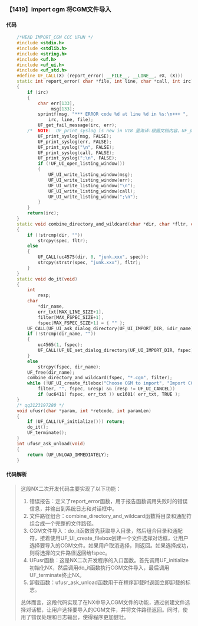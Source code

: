 ### 【1419】import cgm 将CGM文件导入

#### 代码

```cpp
    /*HEAD IMPORT_CGM CCC UFUN */  
    #include <stdio.h>  
    #include <stdlib.h>  
    #include <string.h>  
    #include <uf.h>  
    #include <uf_ui.h>  
    #include <uf_std.h>  
    #define UF_CALL(X) (report_error( __FILE__, __LINE__, #X, (X)))  
    static int report_error( char *file, int line, char *call, int irc)  
    {  
        if (irc)  
        {  
            char err[133],  
                 msg[133];  
            sprintf(msg, "*** ERROR code %d at line %d in %s:\n+++ ",  
                irc, line, file);  
            UF_get_fail_message(irc, err);  
        /*  NOTE:  UF_print_syslog is new in V18 里海译:根据文档内容，UF_print_syslog是V18版本中的新功能。 */  
            UF_print_syslog(msg, FALSE);  
            UF_print_syslog(err, FALSE);  
            UF_print_syslog("\n", FALSE);  
            UF_print_syslog(call, FALSE);  
            UF_print_syslog(";\n", FALSE);  
            if (!UF_UI_open_listing_window())  
            {  
                UF_UI_write_listing_window(msg);  
                UF_UI_write_listing_window(err);  
                UF_UI_write_listing_window("\n");  
                UF_UI_write_listing_window(call);  
                UF_UI_write_listing_window(";\n");  
            }  
        }  
        return(irc);  
    }  
    static void combine_directory_and_wildcard(char *dir, char *fltr, char *spec)  
    {  
        if (!strcmp(dir, ""))  
            strcpy(spec, fltr);  
        else  
        {  
            UF_CALL(uc4575(dir, 0, "junk.xxx", spec));  
            strcpy(strstr(spec, "junk.xxx"), fltr);  
        }  
    }  
    static void do_it(void)  
    {  
        int  
            resp;  
        char  
            *dir_name,  
            err_txt[MAX_LINE_SIZE+1],  
            filter[MAX_FSPEC_SIZE+1],  
            fspec[MAX_FSPEC_SIZE+1] = { "" };  
        UF_CALL(UF_UI_ask_dialog_directory(UF_UI_IMPORT_DIR, &dir_name));  
        if (!strcmp(dir_name, ""))  
        {  
            uc4565(1, fspec);  
            UF_CALL(UF_UI_set_dialog_directory(UF_UI_IMPORT_DIR, fspec));  
        }  
        else  
            strcpy(fspec, dir_name);  
        UF_free(dir_name);  
        combine_directory_and_wildcard(fspec, "*.cgm", filter);  
        while (!UF_UI_create_filebox("Choose CGM to import", "Import CGM",  
            filter, "", fspec, &resp) && (resp != UF_UI_CANCEL))  
            if (uc6411( fspec, err_txt )) uc1601( err_txt, TRUE );  
    }  
    /* qq3123197280 */  
    void ufusr(char *param, int *retcode, int paramLen)  
    {  
        if (UF_CALL(UF_initialize())) return;  
        do_it();  
        UF_terminate();  
    }  
    int ufusr_ask_unload(void)  
    {  
        return (UF_UNLOAD_IMMEDIATELY);  
    }

```

#### 代码解析

> 这段NX二次开发代码主要实现了以下功能：
>
> 1. 错误报告：定义了report_error函数，用于报告函数调用失败时的错误信息，并输出到系统日志和对话框中。
> 2. 文件路径组合：combine_directory_and_wildcard函数将目录和通配符组合成一个完整的文件路径。
> 3. CGM文件导入：do_it函数首先获取导入目录，然后组合目录和通配符，接着使用UF_UI_create_filebox创建一个文件选择对话框，让用户选择要导入的CGM文件。如果用户取消选择，则返回。如果选择成功，则将选择的文件路径返回给fspec。
> 4. UFusr函数：这是NX二次开发程序的入口函数。首先调用UF_initialize初始化NX，然后调用do_it函数执行CGM文件导入，最后调用UF_terminate终止NX。
> 5. 卸载函数：ufusr_ask_unload函数用于在程序卸载时返回立即卸载的标志。
>
> 总体而言，这段代码实现了在NX中导入CGM文件的功能，通过创建文件选择对话框，让用户选择要导入的CGM文件，并将文件路径返回。同时，使用了错误处理和日志输出，使得程序更加健壮。
>
